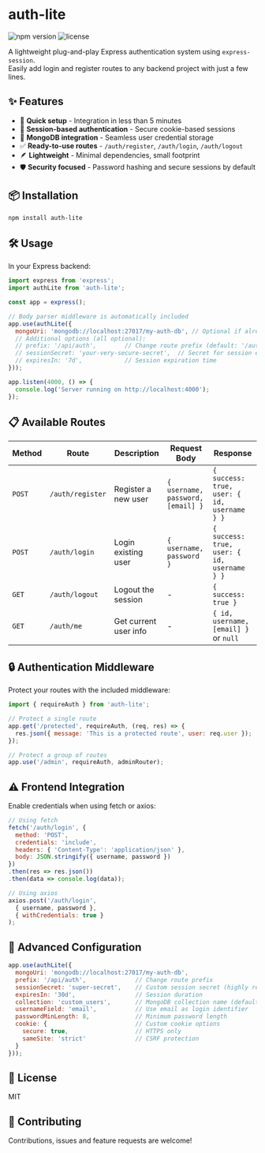 # auth-lite

![npm version](https://img.shields.io/npm/v/auth-lite.svg)
![license](https://img.shields.io/npm/l/auth-lite.svg)

A lightweight plug-and-play Express authentication system using `express-session`.  
Easily add login and register routes to any backend project with just a few lines.

## ✨ Features

- 🚀 **Quick setup** - Integration in less than 5 minutes
- 🔐 **Session-based authentication** - Secure cookie-based sessions
- 🧱 **MongoDB integration** - Seamless user credential storage
- ✅ **Ready-to-use routes** - `/auth/register`, `/auth/login`, `/auth/logout`
- 🪶 **Lightweight** - Minimal dependencies, small footprint
- 🛡️ **Security focused** - Password hashing and secure sessions by default

## 📦 Installation

```bash
npm install auth-lite
```

## 🛠️ Usage

In your Express backend:

```javascript
import express from 'express';
import authLite from 'auth-lite';

const app = express();

// Body parser middleware is automatically included
app.use(authLite({
  mongoUri: 'mongodb://localhost:27017/my-auth-db', // Optional if already connected with Mongoose
  // Additional options (all optional):
  // prefix: '/api/auth',        // Change route prefix (default: '/auth')
  // sessionSecret: 'your-very-secure-secret',  // Secret for session encryption
  // expiresIn: '7d',            // Session expiration time
}));

app.listen(4000, () => {
  console.log('Server running on http://localhost:4000');
});
```

## 📋 Available Routes

| Method | Route | Description | Request Body | Response |
|--------|-------|-------------|--------------|----------|
| `POST` | `/auth/register` | Register a new user | `{ username, password, [email] }` | `{ success: true, user: { id, username } }` |
| `POST` | `/auth/login` | Login existing user | `{ username, password }` | `{ success: true, user: { id, username } }` |
| `GET`  | `/auth/logout` | Logout the session | - | `{ success: true }` |
| `GET`  | `/auth/me` | Get current user info | - | `{ id, username, [email] }` or `null` |

## 🔒 Authentication Middleware

Protect your routes with the included middleware:

```javascript
import { requireAuth } from 'auth-lite';

// Protect a single route
app.get('/protected', requireAuth, (req, res) => {
  res.json({ message: 'This is a protected route', user: req.user });
});

// Protect a group of routes
app.use('/admin', requireAuth, adminRouter);
```

## ⚠️ Frontend Integration

Enable credentials when using fetch or axios:

```javascript
// Using fetch
fetch('/auth/login', {
  method: 'POST',
  credentials: 'include',
  headers: { 'Content-Type': 'application/json' },
  body: JSON.stringify({ username, password })
})
.then(res => res.json())
.then(data => console.log(data));

// Using axios
axios.post('/auth/login', 
  { username, password },
  { withCredentials: true }
);
```

## 🔧 Advanced Configuration

```javascript
app.use(authLite({
  mongoUri: 'mongodb://localhost:27017/my-auth-db',
  prefix: '/api/auth',              // Change route prefix
  sessionSecret: 'super-secret',    // Custom session secret (highly recommended)
  expiresIn: '30d',                 // Session duration
  collection: 'custom_users',       // MongoDB collection name (default: 'users')
  usernameField: 'email',           // Use email as login identifier
  passwordMinLength: 8,             // Minimum password length
  cookie: {                         // Custom cookie options
    secure: true,                   // HTTPS only
    sameSite: 'strict'              // CSRF protection
  }
}));
```

## 📝 License

MIT

## 🤝 Contributing

Contributions, issues and feature requests are welcome!
